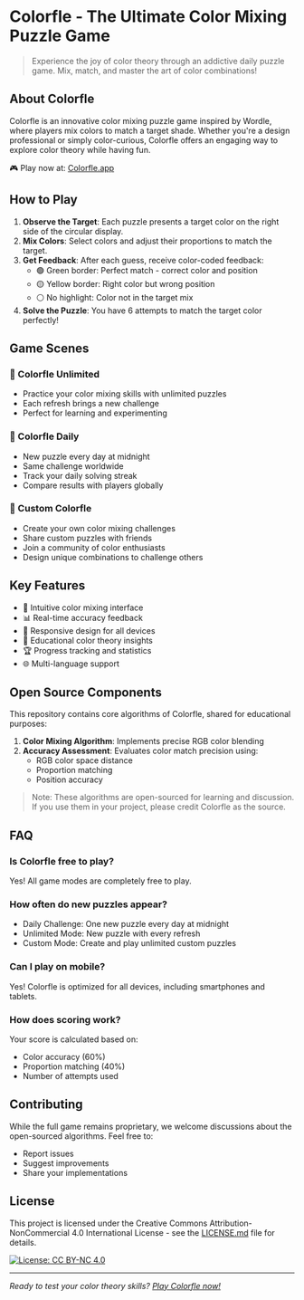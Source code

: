 # Colorfle - The Ultimate Color Mixing Puzzle Game

> Experience the joy of color theory through an addictive daily puzzle game. Mix, match, and master the art of color combinations!

## About Colorfle

Colorfle is an innovative color mixing puzzle game inspired by Wordle, where players mix colors to match a target shade. Whether you're a design professional or simply color-curious, Colorfle offers an engaging way to explore color theory while having fun.

🎮 Play now at: [Colorfle.app](https://colorfle.app)

## How to Play

1. **Observe the Target**: Each puzzle presents a target color on the right side of the circular display.
2. **Mix Colors**: Select colors and adjust their proportions to match the target.
3. **Get Feedback**: After each guess, receive color-coded feedback:
   - 🟢 Green border: Perfect match - correct color and position
   - 🟡 Yellow border: Right color but wrong position
   - ⚪ No highlight: Color not in the target mix
4. **Solve the Puzzle**: You have 6 attempts to match the target color perfectly!

## Game Scenes

### 🎯 Colorfle Unlimited
- Practice your color mixing skills with unlimited puzzles
- Each refresh brings a new challenge
- Perfect for learning and experimenting

### 📅 Colorfle Daily
- New puzzle every day at midnight
- Same challenge worldwide
- Track your daily solving streak
- Compare results with players globally

### 🎨 Custom Colorfle
- Create your own color mixing challenges
- Share custom puzzles with friends
- Join a community of color enthusiasts
- Design unique combinations to challenge others

## Key Features

- 🎨 Intuitive color mixing interface
- 📊 Real-time accuracy feedback
- 📱 Responsive design for all devices
- 🌈 Educational color theory insights
- 🏆 Progress tracking and statistics
- 🌐 Multi-language support

## Open Source Components

This repository contains core algorithms of Colorfle, shared for educational purposes:

1. **Color Mixing Algorithm**: Implements precise RGB color blending
2. **Accuracy Assessment**: Evaluates color match precision using:
   - RGB color space distance
   - Proportion matching
   - Position accuracy

> Note: These algorithms are open-sourced for learning and discussion. If you use them in your project, please credit Colorfle as the source.

## FAQ

### Is Colorfle free to play?
Yes! All game modes are completely free to play.

### How often do new puzzles appear?
- Daily Challenge: One new puzzle every day at midnight
- Unlimited Mode: New puzzle with every refresh
- Custom Mode: Create and play unlimited custom puzzles

### Can I play on mobile?
Yes! Colorfle is optimized for all devices, including smartphones and tablets.

### How does scoring work?
Your score is calculated based on:
- Color accuracy (60%)
- Proportion matching (40%)
- Number of attempts used

## Contributing

While the full game remains proprietary, we welcome discussions about the open-sourced algorithms. Feel free to:
- Report issues
- Suggest improvements
- Share your implementations

## License

This project is licensed under the Creative Commons Attribution-NonCommercial 4.0 International License - see the [LICENSE.md](LICENSE.md) file for details.

[![License: CC BY-NC 4.0](https://img.shields.io/badge/License-CC%20BY--NC%204.0-lightgrey.svg)](https://creativecommons.org/licenses/by-nc/4.0/)

---

*Ready to test your color theory skills? [Play Colorfle now!](https://colorfle.app)*